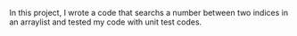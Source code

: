 In this project, I wrote a code that searchs a number between two indices in an arraylist and tested my code with unit test codes.